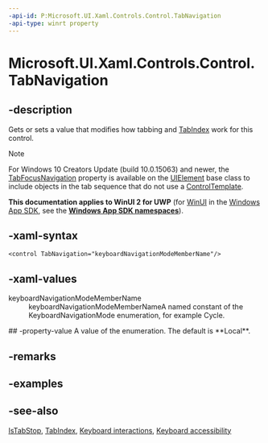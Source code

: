 ```yaml
---
-api-id: P:Microsoft.UI.Xaml.Controls.Control.TabNavigation
-api-type: winrt property
---
```


<!-- Property syntax
public Windows.UI.Xaml.Input.KeyboardNavigationMode TabNavigation { get;  set; }
-->

# Microsoft.UI.Xaml.Controls.Control.TabNavigation

## -description
Gets or sets a value that modifies how tabbing and [TabIndex](control_tabindex.md) work for this control.

> [!NOTE]
> For Windows 10 Creators Update (build 10.0.15063) and newer, the [TabFocusNavigation](../microsoft.ui.xaml/uielement_tabfocusnavigation.md) property is available on the [UIElement]() base class to include objects in the tab sequence that do not use a [ControlTemplate](../microsoft.ui.xaml.controls/controltemplate.md).

**This documentation applies to WinUI 2 for UWP** (for [WinUI](/windows/apps/winui/winui3/) in the [Windows App SDK](/windows/apps/windows-app-sdk/), see the **[Windows App SDK namespaces](/windows/windows-app-sdk/api/winrt/)**).

## -xaml-syntax
```xaml
<control TabNavigation="keyboardNavigationModeMemberName"/>
```


## -xaml-values
<dl><dt>keyboardNavigationModeMemberName</dt><dd>keyboardNavigationModeMemberNameA named constant of the KeyboardNavigationMode enumeration, for example Cycle.</dd>
</dl>
## -property-value
A value of the enumeration. The default is **Local**.

## -remarks

## -examples

## -see-also
[IsTabStop](control_istabstop.md), [TabIndex](control_tabindex.md), [Keyboard interactions](/windows/uwp/input-and-devices/keyboard-interactions), [Keyboard accessibility](/windows/uwp/accessibility/keyboard-accessibility)
